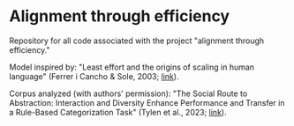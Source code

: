 # Alignment through efficiency

Repository for all code associated with the project "alignment through efficiency."

Model inspired by: "Least effort and the origins of scaling in human language" (Ferrer i Cancho & Sole, 2003; [link](https://www.pnas.org/doi/full/10.1073/pnas.0335980100)).

Corpus analyzed (with authors' permission): "The Social Route to Abstraction: Interaction and Diversity Enhance Performance and Transfer in a Rule-Based Categorization Task" (Tylen et al., 2023; [link](https://onlinelibrary.wiley.com/doi/full/10.1111/cogs.13338)).
